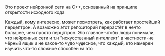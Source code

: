 Это проект нейронной сети на C++, основанный на принципе открытости исходного кода

Каждый, кому интересно, может посмотреть, как работает простейший перцептрон. 
А возможно этот репозиторий перерастёт в нечто большее, чем просто перцптрон.
Это главное-чтобы люди понимали, что нейронные сети и т.н "искусственный интеллект" в частности-не чёрный ящик и не какое-то чудо чудесное,
что каждый, кто намерен изучить что-то сложное способен на это
